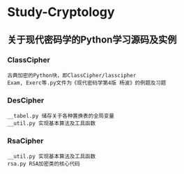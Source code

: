 # Study-Cryptology
## 关于现代密码学的Python学习源码及实例

### ClassCipher  
    古典加密的Python块，即ClassCipher/lasscipher
    Exam, Exerc等.py文件为《现代密码学第4版 杨波》的例题及习题  
      
### DesCipher  
    __tabel.py 储存关于各种置换表的全局变量  
    __util.py 实现基本算法及工具函数  

### RsaCipher
    __util.py 实现基本算法及工具函数  
    rsa.py RSA加密类的核心代码
